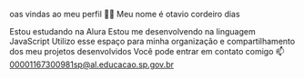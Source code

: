 oas vindas ao meu perfil 💙💙
Meu nome é otavio cordeiro dias 

Estou estudando na Alura
Estou me desenvolvendo na linguagem JavaScript
Utilizo esse espaço para minha organização e compartilhamento dos meu projetos desenvolvidos
Você pode entrar em contato comigo 📫
00001167300981sp@al.educacao.sp.gov.br
